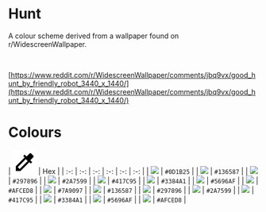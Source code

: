 # Hunt

A colour scheme derived from a wallpaper found on r/WidescreenWallpaper.

![]()

[https://www.reddit.com/r/WidescreenWallpaper/comments/jbq9vx/good_hunt_by_friendly_robot_3440_x_1440/](https://www.reddit.com/r/WidescreenWallpaper/comments/jbq9vx/good_hunt_by_friendly_robot_3440_x_1440/)

# Colours

| ![](https://raw.githubusercontent.com/Perdyx/amber/7d11818435b65a1c19b9c09d7a71f78ebff6346d/colorize-24px.svg) | Hex |
| :-: | :-: | :-: | :-: | :-: | :-: |
| ![](https://via.placeholder.com/15/0D1B25/000000?text=+) | `#0D1B25` |
| ![](https://via.placeholder.com/15/136587/000000?text=+) | `#136587` |
| ![](https://via.placeholder.com/15/297896/000000?text=+) | `#297896` |
| ![](https://via.placeholder.com/15/2A7599/000000?text=+) | `#2A7599` |
| ![](https://via.placeholder.com/15/417C95/000000?text=+) | `#417C95` |
| ![](https://via.placeholder.com/15/3384A1/000000?text=+) | `#3384A1` |
| ![](https://via.placeholder.com/15/5696AF/000000?text=+) | `#5696AF` |
| ![](https://via.placeholder.com/15/afced8/000000?text=+) | `#AFCED8` |
| ![](https://via.placeholder.com/15/7a9097/000000?text=+) | `#7A9097` |
| ![](https://via.placeholder.com/15/136587/000000?text=+) | `#136587` |
| ![](https://via.placeholder.com/15/297896/000000?text=+) | `#297896` |
| ![](https://via.placeholder.com/15/2A7599/000000?text=+) | `#2A7599` |
| ![](https://via.placeholder.com/15/417C95/000000?text=+) | `#417C95` |
| ![](https://via.placeholder.com/15/3384A1/000000?text=+) | `#3384A1` |
| ![](https://via.placeholder.com/15/5696AF/000000?text=+) | `#5696AF` |
| ![](https://via.placeholder.com/15/afced8/000000?text=+) | `#AFCED8` |
